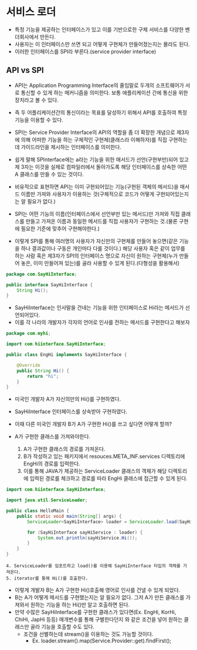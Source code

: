 # 서비스 로더
- 특정 기능을 제공하는 인터페이스가 있고 이를 기반으로한 구체 서비스를 다양한 벤더회사에서 만든다.
- 사용자는 이 인터페이스만 쓰면 되고 어떻게 구현체가 만들어졌는지는 몰라도 된다.
- 이러한 인터페이스를 SPI라 부른다.(service provider interface)

## API vs SPI
  - API는 Application Programming Interface의 줄임말로 두개의 소프트웨어가 서로 통신할 수 있게 하는 메커니즘을 의미한다. 보통 애플리케이션 간에 통신을 위한 장치라고 볼 수 있다.
  - 즉 두 어플리케이션간의 통신이라는 목표를 달성하기 위해서 API를 호출하여 특정 기능을 이용할 수 있다.
  - SPI는 Service Provider Interface의 API의 역할을 좀 더 확장한 개념으로 제3자에 의해 어떠한 기능을 하는 구체적인 구현체(클래스라 이해하자)를 직접 구현하는데 가이드라인을 제시하는 인터페이스를 의미한다.
  - 쉽게 말해 SPInterface에는 a라는 기능을 위한 매서드가 선언(구현부만)되어 있고 제 3자는 이것을 실제로 컴파일러에서 돌아가도록 해당 인터페이스를 상속한 어떤 A 클래스를 만들 수 있는 것이다.


  - 비유적으로 표현하면 API는 이미 구현되어있는 기능(구현된 객체의 메서드)을 매서드 이름만 가져와 사용자가 이용하는 것(구체적으로 코드가 어떻게 구현되어있는지는 알 필요가 없다.)
  - SPI는 어떤 기능의 이름(인터페이스에서 선언부만 있는 메서드)만 가져와 직접 클래스를 만들고 가져온 이름과 동일한 메서드를 직접 사용자가 구현하는 것.(물론 구현에 필요한 기준에 맞추어 구현해야한다.)

  - 이렇게 SPI를 통해 여러명의 사용자가 자신만의 구현체를 만들어 놓으면(같은 기능을 하나 결과값이나 구동은 개인마다 다를 것이다.) 해당 사용자 혹은 같이 업무를 하는 사람 혹은 제3자가 SPI의 인터페이스 명으로 자신이 원하는 구현체(누가 만들어 놓은, 이미 만들어져 있는)를 골라 사용할 수 있게 된다.(다형성을 활용해서)

  ```java
  package com.SayHiInterface;

  public interface SayHiInterface {
      String Hi();
  }
  ```
  - SayHiInterface는 인사말을 건네는 기능을 위한 인터페이스로 Hi라는 메서드가 선언되어있다.
  - 이를 각 나라의 개발자가 각자의 언어로 인사를 전하는 메서드를 구현한다고 해보자
  ```java
  package com.myhi;

  import com.hiinterface.SayHiInterface;

  public class EngHi implements SayHiInterface {

      @Override
      public String Hi() {
          return "hi";
      }
  }   
  ```
  - 미국인 개발자 A가 자신의만의 Hi()를 구현하였다.
  - SayHiInterface 인터페이스를 상속받아 구현하였다.

  - 이때 다른 미국인 개발자 B가 A가 구현한 Hi()를 쓰고 싶다면 어떻게 할까?
  - A가 구현한 클래스를 가져와야한다.
    1. A가 구현한 클래스의 경로를 가져온다.
    2. B가 작성하고 있는 패키지에서 resouces.META_INF.services 디렉토리에 EngHi의 경로를 입력한다.
    3. 이를 통해 JAVA가 제공하는 ServiceLoader 클래스의 객체가 해당 디렉토리에 입력된 경로를 체크하고 경로를 따라 EngHi 클래스에 접근할 수 있게 된다.
  ```java
  import com.hiinterface.SayHiInterface;

  import java.util.ServiceLoader;

  public class HelloMain {
      public static void main(String[] args) {
          ServiceLoader<SayHiInterface> loader = ServiceLoader.load(SayHiInterface.class);

          for (SayHiInterface sayHiService : loader) {
              System.out.println(sayHiService.Hi());
          }
      }
  }
  ```
    4. ServiceLoader를 임포트하고 load()를 이용해 SayHiInterface 타입의 객체를 가져온다.
    5. iterator를 통해 Hi()를 호출한다.
  - 이렇게 개발자 B는 A가 구현한 Hi()호출해 영어로 인사를 건낼 수 있게 되었다.
  - B는 A가 어떻게 메서드를 구현했는지는 알 필요가 없다. 그저 A가 만든 클래스를 가져와서 원하는 기능을 하는 Hi()만 알고 호출하면 된다.
  - 만약 수많은 SayHiInterface를 구현한 클래스가 있다면(Ex. EngHi, KorHi, ChiHi, JapHi 등등) 매개변수를 통해 구별한다던지 와 같은 조건을 넣어 원하는 클래스만 골라 기능을 호출할 수도 있다.
    - 조건을 선별하는데 stream()을 이용하는 것도 가능할 것이다.
      - Ex. loader.stream().map(Service.Provider::get).findFirst();
